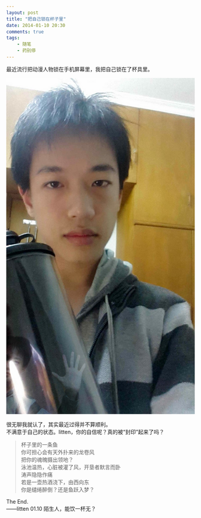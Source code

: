 ```yaml
---
layout: post
title: "把自己锁在杯子里"
date: 2014-01-10 20:30
comments: true
tags: 
	- 随笔 
	- 药别停
---       
```

最近流行把动漫人物锁在手机屏幕里，我把自己锁在了杯具里。  
<!-- more -->     
![我很无聊我承认了](/assets/blogImg/lock.jpg)   

很无聊我就认了，其实最近过得并不算顺利。          
不满意于自己的状态。litten，你的自信呢？真的被“封印”起来了吗？                

> 杯子里的一条鱼               
> 你可担心会有天外扑来的龙卷风                                
> 把你的魂魄摄出领地？                               
> 泳池温热，心脏被灌了风，开垦者默言而卧                                
> 涛声隐隐作痛                                      
> 若是一壶热酒浇下，由西向东                                
> 你是缱绻醉倒？还是鱼跃入梦？                                



The End.             
——litten 01.10 陌生人，能饮一杯无？